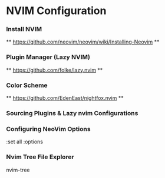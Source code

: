 # NVIM Configuration

### Install NVIM
** https://github.com/neovim/neovim/wiki/Installing-Neovim **

### Plugin Manager (Lazy NVIM)
** https://github.com/folke/lazy.nvim **

### Color Scheme
** https://github.com/EdenEast/nightfox.nvim **

### Sourcing Plugins & Lazy nvim Configurations


### Configuring NeoVim Options
:set all
:options

### Nvim Tree File Explorer
nvim-tree
